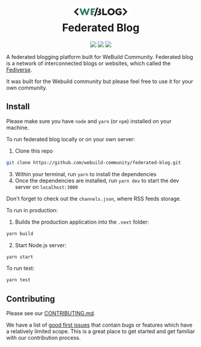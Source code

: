 <h1 align="center">
  <img src="./public/weblog.svg" height="36" alt="WeBlog" title="WeBlog" />
  <br />
  Federated Blog
</h1>
<p align="center">
<a href="https://github.com/webuild-community/federated-blog"><img src="https://github.com/webuild-community/federated-blog/actions/workflows/test.yaml/badge.svg?branch=main" /></a>
<a href="https://github.com/webuild-community/federated-blog"><img src="https://github.com/webuild-community/federated-blog/actions/workflows/lint.yaml/badge.svg?branch=main" /></a>
<a href="https://webuild.community"><img src="https://raw.githubusercontent.com/webuild-community/badge/master/svg/made.svg" /></a>
</p>

A federated blogging platform built for WeBuild Community. Federated blog is a
network of interconnected blogs or websites, which called the [Fediverse].

It was built for the Webuild community but please feel free to use it for your
own community.

[fediverse]: https://en.wikipedia.org/wiki/Fediverse

## Install

Please make sure you have `node` and `yarn` (or `npm`) installed on your
machine.

To run federated blog locally or on your own server:

1. Clone this repo

```sh
git clone https://github.com/webuild-community/federated-blog.git
```

3. Within your terminal, run `yarn` to install the dependencies
4. Once the dependencies are installed, run `yarn dev` to start the dev server
   on `localhost:3000`

Don't forget to check out the `channels.json`, where RSS feeds storage.

To run in production:

1. Builds the production application into the `.next` folder:

```sh
yarn build
```

2. Start Node.js server:

```sh
yarn start
```

To run test:

```sh
yarn test
```

## Contributing

Please see our [CONTRIBUTING.md](CONTRIBUTING.md).

We have a list of [good first issues] that contain bugs or features which have a
relatively limited scope. This is a great place to get started and get familiar
with our contribution process.

[good first issues]:
  https://github.com/webuild-community/federated-blog/labels/good%20first%20issue

